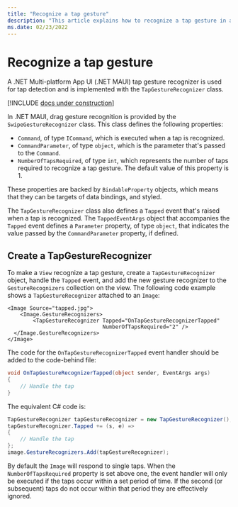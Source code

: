 ```yaml
---
title: "Recognize a tap gesture"
description: "This article explains how to recognize a tap gesture in a .NET MAUI app."
ms.date: 02/23/2022
---
```


# Recognize a tap gesture

A .NET Multi-platform App UI (.NET MAUI) tap gesture recognizer is used for tap detection and is implemented with the `TapGestureRecognizer` class.

[!INCLUDE [docs under construction](~/includes/preview-note.md)]

In .NET MAUI, drag gesture recognition is provided by the `SwipeGestureRecognizer` class. This class defines the following properties:

- `Command`, of type `ICommand`, which is executed when a tap is recognized.
- `CommandParameter`, of type `object`, which is the parameter that's passed to the `Command`.
- `NumberOfTapsRequired`, of type `int`, which represents the number of taps required to recognize a tap gesture. The default value of this property is 1.

These properties are backed by `BindableProperty` objects, which means that they can be targets of data bindings, and styled.

The `TapGestureRecognizer` class also defines a `Tapped` event that's raised when a tap is recognized. The `TappedEventArgs` object that accompanies the `Tapped` event defines a `Parameter` property, of type `object`, that indicates the value passed by the `CommandParameter` property, if defined.

## Create a TapGestureRecognizer

To make a `View` recognize a tap gesture, create a `TapGestureRecognizer` object, handle the `Tapped` event, and add the new gesture recognizer to the `GestureRecognizers` collection on the view. The following code example shows a `TapGestureRecognizer` attached to an `Image`:

```xaml
<Image Source="tapped.jpg">
    <Image.GestureRecognizers>
        <TapGestureRecognizer Tapped="OnTapGestureRecognizerTapped"
                              NumberOfTapsRequired="2" />
  </Image.GestureRecognizers>
</Image>
```

The code for the `OnTapGestureRecognizerTapped` event handler should be added to the code-behind file:

```csharp
void OnTapGestureRecognizerTapped(object sender, EventArgs args)
{
    // Handle the tap
}
```

The equivalent C# code is:

```csharp
TapGestureRecognizer tapGestureRecognizer = new TapGestureRecognizer();
tapGestureRecognizer.Tapped += (s, e) =>
{
    // Handle the tap
};
image.GestureRecognizers.Add(tapGestureRecognizer);
```

By default the `Image` will respond to single taps. When the `NumberOfTapsRequired` property is set above one, the event handler will only be executed if the taps occur within a set period of time. If the second (or subsequent) taps do not occur within that period they are effectively ignored.
